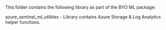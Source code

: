 This folder contains the following library as part of the BYO ML package:

azure_sentinel_ml_utilities - Library contains Azure Storage & Log Analytics helper functions.
